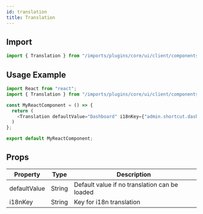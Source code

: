 ```yaml
---
id: translation
title: Translation
---
```

    
## Import

```javascript
import { Translation } from "/imports/plugins/core/ui/client/components";
```

## Usage Example

```javascript
import React from "react";
import { Translation } from "/imports/plugins/core/ui/client/components";

const MyReactComponent = () => {
  return (
    <Translation defaultValue="Dashboard" i18nKey={"admin.shortcut.dashboardLabel"} />
  )
};

export default MyReactComponent;
```

## Props

| Property     | Type   | Description                                   |
| ------------ | ------ | --------------------------------------------- |
| defaultValue | String | Default value if no translation can be loaded |
| i18nKey      | String | Key for i18n translation                      |
